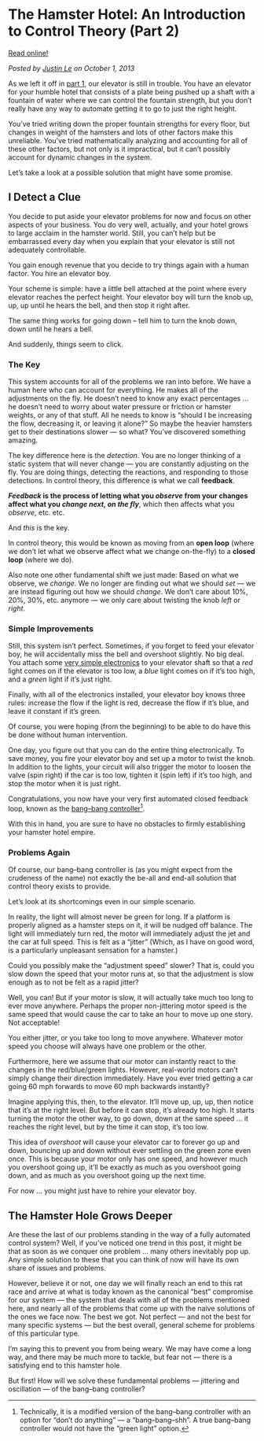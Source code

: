 The Hamster Hotel: An Introduction to Control Theory (Part 2)
=============================================================

[Read online!](https://blog.jle.im/entry/the-hamster-hotel-an-introduction-to-control-theory-2.html)

*Posted by [Justin Le](https://blog.jle.im/) on October 1, 2013*

As we left it off in [part
1](/entry/the-hamster-hotel-an-introduction-to-control-theory), our
elevator is still in trouble. You have an elevator for your humble hotel
that consists of a plate being pushed up a shaft with a fountain of
water where we can control the fountain strength, but you don’t really
have any way to automate getting it to go to just the right height.

You’ve tried writing down the proper fountain strengths for every floor,
but changes in weight of the hamsters and lots of other factors make
this unreliable. You’ve tried mathematically analyzing and accounting
for all of these other factors, but not only is it impractical, but it
can’t possibly account for dynamic changes in the system.

Let’s take a look at a possible solution that might have some promise.

I Detect a Clue
---------------

You decide to put aside your elevator problems for now and focus on
other aspects of your business. You do very well, actually, and your
hotel grows to large acclaim in the hamster world. Still, you can’t help
but be embarrassed every day when you explain that your elevator is
still not adequately controllable.

You gain enough revenue that you decide to try things again with a human
factor. You hire an elevator boy.

Your scheme is simple: have a little bell attached at the point where
every elevator reaches the perfect height. Your elevator boy will turn
the knob up, up, up until he hears the bell, and then stop it right
after.

The same thing works for going down – tell him to turn the knob down,
down until he hears a bell.

And suddenly, things seem to click.

### The Key

This system accounts for all of the problems we ran into before. We have
a human here who can account for everything. He makes all of the
adjustments on the fly. He doesn’t need to know any exact percentages …
he doesn’t need to worry about water pressure or friction or hamster
weights, or any of that stuff. All he needs to know is “should I be
increasing the flow, decreasing it, or leaving it alone?” So maybe the
heavier hamsters get to their destinations slower — so what? You’ve
discovered something amazing.

The key difference here is the *detection*. You are no longer thinking
of a static system that will never change — you are constantly adjusting
on the fly. You are doing things, detecting the reactions, and
responding to those detections. In control theory, this difference is
what we call **feedback**.

***Feedback* is the process of letting what you *observe* from your
changes affect what you *change next, on the fly***, which then affects
what you *observe*, etc. etc.

And *this* is the key.

In control theory, this would be known as moving from an **open loop**
(where we don’t let what we observe affect what we change on-the-fly) to
a **closed loop** (where we do).

Also note one other fundamental shift we just made: Based on what we
observe, we *change*. We no longer are finding out what we should *set*
— we are instead figuring out how we should *change*. We don’t care
about 10%, 20%, 30%, etc. anymore — we only care about twisting the knob
*left* or *right*.

### Simple Improvements

Still, this system isn’t perfect. Sometimes, if you forget to feed your
elevator boy, he will accidentally miss the bell and overshoot slightly.
No big deal. You attach some [very simple
electronics](http://www.snapcircuits.net/) to your elevator shaft so
that a *red* light comes on if the elevator is too low, a *blue* light
comes on if it’s too high, and a *green* light if it’s just right.

Finally, with all of the electronics installed, your elevator boy knows
three rules: increase the flow if the light is red, decrease the flow if
it’s blue, and leave it constant if it’s green.

Of course, you were hoping (from the beginning) to be able to do have
this be done without human intervention.

One day, you figure out that you can do the entire thing electronically.
To save money, you fire your elevator boy and set up a motor to twist
the knob. In addition to the lights, your circuit will also trigger the
motor to loosen the valve (spin right) if the car is too low, tighten it
(spin left) if it’s too high, and stop the motor when it is just right.

Congratulations, you now have your very first automated closed feedback
loop, known as the [bang–bang
controller](http://en.wikipedia.org/wiki/Bang%E2%80%93bang_control)[^1].

With this in hand, you are sure to have no obstacles to firmly
establishing your hamster hotel empire.

### Problems Again

Of course, our bang–bang controller is (as you might expect from the
crudeness of the name) not exactly the be-all and end-all solution that
control theory exists to provide.

Let’s look at its shortcomings even in our simple scenario.

In reality, the light will almost never be green for long. If a platform
is properly aligned as a hamster steps on it, it will be nudged off
balance. The light will immediately turn red, the motor will immediately
adjust the jet and the car at full speed. This is felt as a “jitter”
(Which, as I have on good word, is a particularly unpleasant sensation
for a hamster.)

Could you possibly make the “adjustment speed” slower? That is, could
you slow down the speed that your motor runs at, so that the adjustment
is slow enough as to not be felt as a rapid jitter?

Well, you can! But if your motor is slow, it will actually take much too
long to ever move anywhere. Perhaps the proper non-jittering motor speed
is the same speed that would cause the car to take an hour to move up
one story. Not acceptable!

You either jitter, or you take too long to move anywhere. Whatever motor
speed you choose will always have one problem or the other.

Furthermore, here we assume that our motor can instantly react to the
changes in the red/blue/green lights. However, real-world motors can’t
simply change their direction immediately. Have you ever tried getting a
car going 60 mph forwards to move 60 mph backwards instantly?

Imagine applying this, then, to the elevator. It’ll move up, up, up,
then notice that it’s at the right level. But before it can stop, it’s
already too high. It starts turning the motor the other way, to go down,
down at the same speed … it reaches the right level, but by the time it
can stop, it’s too low.

This idea of *overshoot* will cause your elevator car to forever go up
and down, bouncing up and down without ever settling on the green zone
even once. This is because your motor only has one speed, and however
much you overshoot going up, it’ll be exactly as much as you overshoot
going down, and as much as you overshoot going up the next time.

For now … you might just have to rehire your elevator boy.

The Hamster Hole Grows Deeper
-----------------------------

Are these the last of our problems standing in the way of a fully
automated control system? Well, if you’ve noticed one trend in this
post, it might be that as soon as we conquer one problem … many others
inevitably pop up. Any simple solution to these that you can think of
now will have its own share of issues and problems.

However, believe it or not, one day we will finally reach an end to this
rat race and arrive at what is today known as the canonical “best”
compromise for our system — the system that deals with all of the
problems mentioned here, and nearly all of the problems that come up
with the naive solutions of the ones we face now. The best we got. Not
perfect — and not the best for many specific systems — but the best
overall, general scheme for problems of this particular type.

I’m saying this to prevent you from being weary. We may have come a long
way, and there may be much more to tackle, but fear not — there is a
satisfying end to this hamster hole.

But first! How will we solve these fundamental problems — jittering and
oscillation — of the bang–bang controller?

[^1]: Technically, it is a modified version of the bang–bang controller
    with an option for “don’t do anything” — a “bang–bang–shh”. A true
    bang–bang controller would not have the “green light” option.
